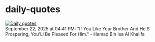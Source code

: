 # daily-quotes
[![Daily quotes](https://github.com/ceepu8/daily-quotes/actions/workflows/daily-quote.yml/badge.svg)](https://github.com/ceepu8/daily-quotes/actions/workflows/daily-quote.yml)<br/>
September 22, 2025 at 04:41 PM: "If You Like Your Brother And He'S Prospering, You'Ll Be Pleased For Him." - Hamad Bin Isa Al Khalifa
